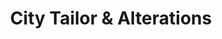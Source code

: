 ---
title: "City Tailor & Alterations"
url: /exeter/city-tailor-und-alterations/
shop: Schneiderei
---
